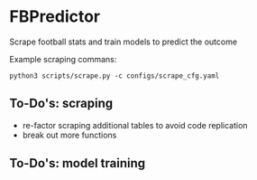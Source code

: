 # FBPredictor
Scrape football stats and train models to predict the outcome

Example scraping commans:

```
python3 scripts/scrape.py -c configs/scrape_cfg.yaml
```

## To-Do's: scraping
* re-factor scraping additional tables to avoid code replication
* break out more functions

## To-Do's: model training
